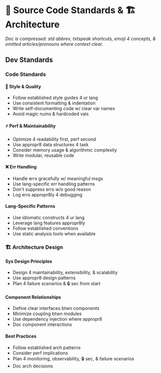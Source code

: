 # 💾 Source Code Standards & 🏗️ Architecture

*Doc is compressed: std abbrev, txtspeak shortcuts, emoji 4 concepts, & omitted articles/pronouns where context clear.*

## Dev Standards

### Code Standards

#### 🎨 Style & Quality
- Follow established style guides 4 ur lang
- Use consistent formatting & indentation
- Write self-documenting code w/ clear var names
- Avoid magic nums & hardcoded vals

#### ⚡ Perf & Maintainability
- Optimize 4 readability first, perf second
- Use appropr8 data structures 4 task
- Consider memory usage & algorithmic complexity
- Write modular, reusable code

#### ❌ Err Handling
- Handle errs gracefully w/ meaningful msgs
- Use lang-specific err handling patterns
- Don't suppress errs w/o good reason
- Log errs appropr8ly 4 debugging

#### Lang-Specific Patterns
- Use idiomatic constructs 4 ur lang
- Leverage lang features appropr8ly
- Follow established conventions
- Use static analysis tools when available

### 🏗️ Architecture Design

#### Sys Design Principles
- Design 4 maintainability, extensibility, & scalability
- Use appropr8 design patterns
- Plan 4 failure scenarios & 🔒 sec from start

#### Component Relationships
- Define clear interfaces btwn components
- Minimize coupling btwn modules
- Use dependency injection where appropr8
- Doc component interactions

#### Best Practices
- Follow established arch patterns
- Consider perf implications
- Plan 4 monitoring, observability, 🔒 sec, & failure scenarios
- Doc arch decisions

